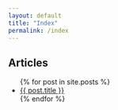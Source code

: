 ```yaml
---
layout: default
title: "Index"
permalink: /index
---
```


<!-- List of posts in _posts -->
## Articles

<ul>
  {% for post in site.posts %}
    <li>
      <a href="{{ post.url }}">{{ post.title }}</a>
    </li>
  {% endfor %}
</ul>
